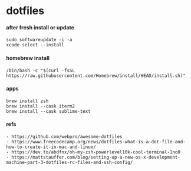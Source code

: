 # dotfiles

#### after fresh install or update
```
sudo softwareupdate -i -a
xcode-select --install
```


#### homebrew install
```
/bin/bash -c "$(curl -fsSL https://raw.githubusercontent.com/Homebrew/install/HEAD/install.sh)"
```


#### apps
```
brew install zsh
brew install --cask iterm2
brew install --cask sublime-text
```


#### refs
```
- https://github.com/webpro/awesome-dotfiles
- https://www.freecodecamp.org/news/dotfiles-what-is-a-dot-file-and-how-to-create-it-in-mac-and-linux/
- https://dev.to/abdfnx/oh-my-zsh-powerlevel10k-cool-terminal-1no0
- https://mattstauffer.com/blog/setting-up-a-new-os-x-development-machine-part-3-dotfiles-rc-files-and-ssh-config/


```